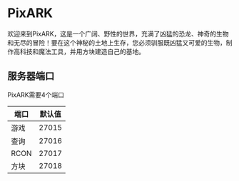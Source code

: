 # PixARK

欢迎来到PixARK，这是一个广阔、野性的世界，充满了凶猛的恐龙、神奇的生物和无尽的冒险！要在这个神秘的土地上生存，您必须驯服既凶猛又可爱的生物，制作高科技和魔法工具，并用方块建造自己的基地。

## 服务器端口

PixARK需要4个端口

| 端口  | 默认值 |
|-------|---------|
| 游戏  | 27015   |
| 查询 | 27016   |
| RCON  | 27017   |
| 方块  | 27018   | 